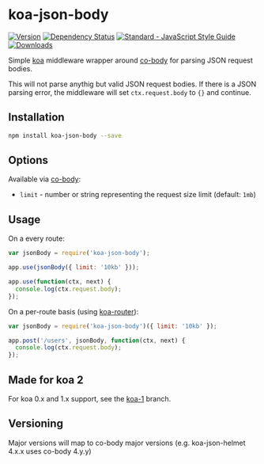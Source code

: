 koa-json-body
=============

[![Version](https://img.shields.io/npm/v/koa-json-body.svg?style=flat-square)](https://www.npmjs.com/package/koa-json-body)
[![Dependency Status](https://img.shields.io/david/venables/koa-json-body/master.svg?style=flat-square)](https://david-dm.org/venables/koa-json-body)
[![Standard - JavaScript Style Guide](https://img.shields.io/badge/code%20style-standard-brightgreen.svg)](http://standardjs.com/)
[![Downloads](https://img.shields.io/npm/dm/koa-json-body.svg?style=flat-square)](https://www.npmjs.com/package/koa-json-body)

Simple [koa](https://github.com/koajs/koa) middleware wrapper around [co-body](https://github.com/visionmedia/co-body) for parsing JSON request bodies.

This will not parse anythig but valid JSON request bodies.  If there is a JSON parsing error, the middleware will set `ctx.request.body` to `{}` and continue.

Installation
------------

```bash
npm install koa-json-body --save
```

Options
-------

Available via [co-body](https://github.com/visionmedia/co-body):

* `limit` - number or string representing the request size limit (default: `1mb`)

Usage
-----

On a every route:

```javascript
var jsonBody = require('koa-json-body');

app.use(jsonBody({ limit: '10kb' }));

app.use(function(ctx, next) {
  console.log(ctx.request.body);
});
```

On a per-route basis (using [koa-router](https://github.com/alexmingoia/koa-router)):

```javascript
var jsonBody = require('koa-json-body')({ limit: '10kb' });

app.post('/users', jsonBody, function(ctx, next) {
  console.log(ctx.request.body);
});
```

Made for koa 2
--------------

For koa 0.x and 1.x support, see the [koa-1](https://github.com/venables/koa-json-body/tree/koa-1) branch.


Versioning
----------

Major versions will map to co-body major versions (e.g. koa-json-helmet 4.x.x uses co-body 4.y.y)
